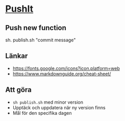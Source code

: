 # [PushIt](https://jojjeboy.github.io/pushIt/)


## Push new function
sh. publish.sh "commit message"


## Länkar 
- https://fonts.google.com/icons?icon.platform=web
- https://www.markdownguide.org/cheat-sheet/


## Att göra 
- `sh publish.sh` med minor version
- Upptäck och uppdatera när ny version finns
- Mål för den specifika dagen
